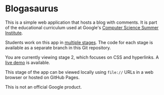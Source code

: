 # Blogasaurus

This is a simple web application that hosts a blog with comments. It is part of
the educational curriculum used at Google's [Computer Science Summer
Institute](https://edu.google.com/resources/programs/computer-science-summer-institute/).

Students work on this app in [multiple stages](INSTRUCTIONS.md). The code for
each stage is available as a separate branch in this Git repository.

You are currently viewing stage 2, which focuses on CSS and hyperlinks. A [live
demo](https://google.github.io/cssi-blogasaurus/stage-2/index.html) is
available.

This stage of the app can be viewed locally using `file://` URLs in a web
browser or hosted on GitHub Pages.

This is not an official Google product.
